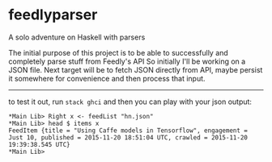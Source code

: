 # feedlyparser

A solo adventure on Haskell with parsers

The initial purpose of this project is to be able to successfully and completely parse stuff from Feedly's API
So initially I'll be working on a JSON file.
Next target will be to fetch JSON directly from API, maybe persist it somewhere for convenience and then process that input.

----

to test it out, run `stack ghci` and then you can play with your json output:

```
*Main Lib> Right x <- feedList "hn.json"
*Main Lib> head $ items x
FeedItem {title = "Using Caffe models in Tensorflow", engagement = Just 10, published = 2015-11-20 18:51:04 UTC, crawled = 2015-11-20 19:39:38.545 UTC}
*Main Lib> 
```
